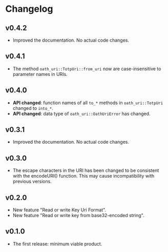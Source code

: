 # Changelog
## v0.4.2
* Improved the documentation. No actual code changes.
## v0.4.1
* The method `oath_uri::TotpUri::from_uri` now are case-insensitive to
parameter names in URIs.
## v0.4.0
* **API changed**: function names of all `to_*` methods in `oath_uri::TotpUri`
changed to `into_*`.
* **API changed**: data type of `oath_uri::OathUriError` has changed.
## v0.3.1
* Improved the documentation. No actual code changes.
## v0.3.0
* The escape characters in the URI has been changed to be consistent with the
encodeURI() function. This may cause incompatibility with previous versions.
## v0.2.0
* New feature "Read or write Key Uri Format".
* New feature "Read or write key from base32-encoded string".
## v0.1.0
* The first release: minimum viable product.
